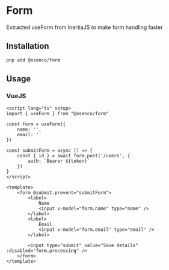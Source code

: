 # Form

Extracted useForm from InertiaJS to make form handling faster

## Installation

```bash
pnp add @osenco/form
```

## Usage

### VueJS

```vue
<script lang="ts" setup>
import { useForm } from "@osenco/form"

const form = useForm({
    name: '',
    email: ''
})

const submitForm = async () => {
    const { id } = await form.post('/users', {
        auth: `Bearer ${token}`
    })
}
</script>

<template>
    <form @submit.prevent="submitForm">
        <label>
            Name
            <input v-model="form.name" type="name" />
        </label>
        <label>
            Email
            <input v-model="form.email" type="email" />
        </label>

        <input type="submit" value="Save details" :disabled="form.processing" />
    </form>
</template>

```

